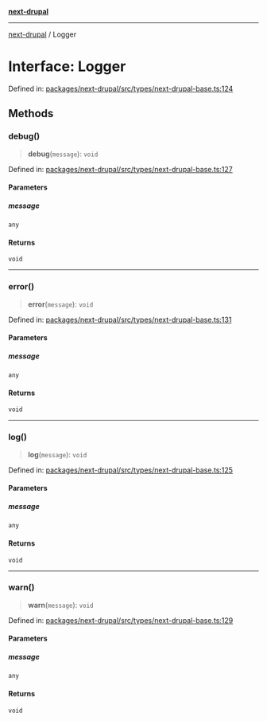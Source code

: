 [**next-drupal**](../README.md)

---

[next-drupal](../globals.md) / Logger

# Interface: Logger

Defined in: [packages/next-drupal/src/types/next-drupal-base.ts:124](https://github.com/chapter-three/next-drupal/blob/e9ce3be1c38aebdcd2cc8c7ae8d8fa2dab7f46bf/packages/next-drupal/src/types/next-drupal-base.ts#L124)

## Methods

### debug()

> **debug**(`message`): `void`

Defined in: [packages/next-drupal/src/types/next-drupal-base.ts:127](https://github.com/chapter-three/next-drupal/blob/e9ce3be1c38aebdcd2cc8c7ae8d8fa2dab7f46bf/packages/next-drupal/src/types/next-drupal-base.ts#L127)

#### Parameters

##### message

`any`

#### Returns

`void`

---

### error()

> **error**(`message`): `void`

Defined in: [packages/next-drupal/src/types/next-drupal-base.ts:131](https://github.com/chapter-three/next-drupal/blob/e9ce3be1c38aebdcd2cc8c7ae8d8fa2dab7f46bf/packages/next-drupal/src/types/next-drupal-base.ts#L131)

#### Parameters

##### message

`any`

#### Returns

`void`

---

### log()

> **log**(`message`): `void`

Defined in: [packages/next-drupal/src/types/next-drupal-base.ts:125](https://github.com/chapter-three/next-drupal/blob/e9ce3be1c38aebdcd2cc8c7ae8d8fa2dab7f46bf/packages/next-drupal/src/types/next-drupal-base.ts#L125)

#### Parameters

##### message

`any`

#### Returns

`void`

---

### warn()

> **warn**(`message`): `void`

Defined in: [packages/next-drupal/src/types/next-drupal-base.ts:129](https://github.com/chapter-three/next-drupal/blob/e9ce3be1c38aebdcd2cc8c7ae8d8fa2dab7f46bf/packages/next-drupal/src/types/next-drupal-base.ts#L129)

#### Parameters

##### message

`any`

#### Returns

`void`
